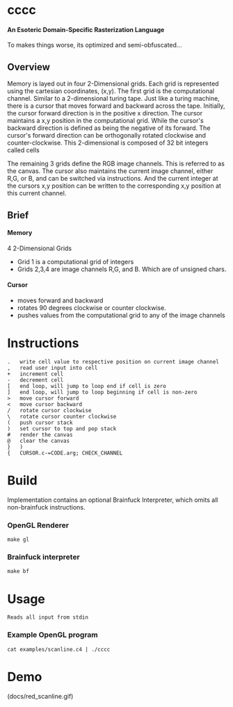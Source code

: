 # cccc  

#### An Esoteric Domain-Specific Rasterization Language 

To makes things worse, its optimized and semi-obfuscated... 


## Overview

Memory is layed out in four 2-Dimensional grids. Each grid is represented using the cartesian coordinates, (x,y).
The first grid is the computational channel. Similar to a 2-dimensional turing tape. Just like a turing machine, there is a cursor that moves forward and backward across the tape. Initially, the cursor forward direction is in the positive x direction. The cursor maintains a x,y position in the computational grid. While the cursor's backward direction is defined as being the negative of its forward. The cursor's forward direction can be orthogonally rotated clockwise and counter-clockwise. This 2-dimensional is composed of 32 bit integers called cells

The remaining 3 grids define the RGB image channels. This is referred to as the canvas. The cursor also maintains the current image channel, either R,G, or B, and can be switched via instructions. And the current integer at the cursors x,y position can be written to the corresponding x,y position at this current channel.

## Brief
#### Memory 
4 2-Dimensional Grids

- Grid 1 is a computational grid of integers
- Grids 2,3,4 are image channels R,G, and B. Which are of unsigned chars. 
	
#### Cursor
 - moves forward and backward
 - rotates 90 degrees clockwise or counter clockwise. 
 - pushes values from the computational grid to any of the image channels  


# Instructions
	.   write cell value to respective position on current image channel         
	,   read user input into cell                       
	+   increment cell                            
	-   decrement cell                           
	[   end loop, will jump to loop end if cell is zero             
	]   end loop, will jump to loop beginning if cell is non-zero             
	>   move cursor forward                            
	<   move cursor backward                        
	/   rotate cursor clockwise                                  
	\   rotate cursor counter clockwise                                 
	(   push cursor stack 
	)   set cursor to top and pop stack         
	#   render the canvas                                    
	@   clear the canvas                                     
	}   )          
	{   CURSOR.c-=CODE.arg; CHECK_CHANNEL  

# Build

Implementation contains an optional Brainfuck Interpreter, which omits all non-brainfuck instructions. 

### OpenGL Renderer

	make gl

### Brainfuck interpreter

	make bf 

# Usage

	Reads all input from stdin

###	Example OpenGL program

	cat examples/scanline.c4 | ./cccc 

# Demo
(docs/red_scanline.gif)